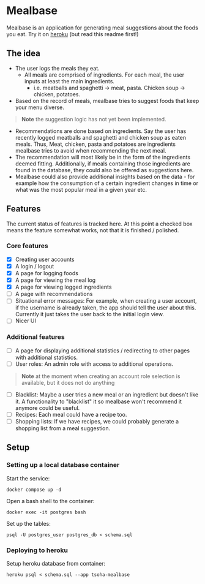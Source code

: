 # Mealbase
Mealbase is an application for generating meal suggestions about the foods you eat. Try
it on [heroku](https://tsoha-mealbase.herokuapp.com/) (but read this readme first!)

## The idea
- The user logs the meals they eat.
  - All meals are comprised of ingredients. For each meal, the user inputs at least the
main ingredients.
    - i.e. meatballs and spaghetti -> meat, pasta. Chicken soup -> chicken, potatoes.
- Based on the record of meals, mealbase tries to suggest foods that keep your menu
diverse. 
> **Note** the suggestion logic has not yet been implemented.
  - Recommendations are done based on ingredients. Say the user has recently logged
meatballs and spaghetti and chicken soup as eaten meals. Thus, Meat, chicken, pasta and
potatoes are ingredients mealbase tries to avoid when recommending the next meal.
  - The recommendation will most likely be in the form of the ingredients deemed
fitting. Additionally, if meals containing those ingredients are found in the database,
they could also be offered as suggestions here.
- Mealbase could also provide additional insights based on the data - for example how
the consumption of a certain ingredient changes in time or what was the most popular
meal in a given year etc.

## Features
The current status of features is tracked here. At this point a checked box means the
feature somewhat works, not that it is finished / polished.
### Core features
- [x] Creating user accounts
- [x] A login / logout
- [x] A page for logging foods
- [x] A page for viewing the meal log
- [x] A page for viewing logged ingredients
- [ ] A page with recommendations
- [ ] Situational error messages: For example, when creating a user account, if the
username is already taken, the app should tell the user about this. Currently it
just takes the user back to the initial login view.
- [ ] Nicer UI

### Additional features
- [ ] A page for displaying additional statistics / redirecting to other pages with
additional statistics.
- [ ] User roles: An admin role with access to additional operations.
> **Note** at the moment when creating an account role selection is available, but it
does not do anything
- [ ] Blacklist: Maybe a user tries a new meal or an ingredient but doesn't like it.
A functionality to "blacklist" it so mealbase won't recommend it anymore could be
useful.
- [ ] Recipes: Each meal could have a recipe too.
- [ ] Shopping lists: If we have recipes, we could probably generate a shopping list
from a meal suggestion.

## Setup
### Setting up a local database container
Start the service:
```console
docker compose up -d
```

Open a bash shell to the container:
```console
docker exec -it postgres bash
```

Set up the tables:
```console
psql -U postgres_user postgres_db < schema.sql
```

### Deploying to heroku
Setup heroku database from container:
```console
heroku psql < schema.sql --app tsoha-mealbase
```

